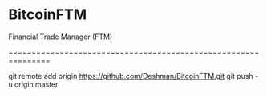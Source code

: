 BitcoinFTM
==========

Financial Trade Manager (FTM)

===============================================================

git remote add origin https://github.com/Deshman/BitcoinFTM.git
git push -u origin master
